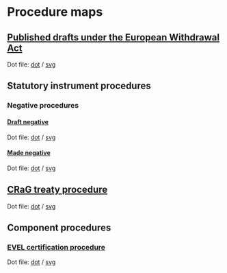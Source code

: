 # Procedure maps

## [Published drafts under the European Withdrawal Act](published-drafts-under-euwa/published-drafts-under-euwa.pdf)

Dot file: [dot](published-drafts-under-euwa/dot.dot) / [svg](published-drafts-under-euwa/dot.svg)

## Statutory instrument procedures

### Negative procedures

#### [Draft negative](statutory-instruments/negative-procedures/draft/draft-negative.pdf)

Dot file: [dot](statutory-instruments/negative-procedures/draft/dot.dot) / [svg](statutory-instruments/negative-procedures/draft/dot.svg)

#### [Made negative](statutory-instruments/negative-procedures/made/made-negative.pdf)

Dot file: [dot](statutory-instruments/negative-procedures/made/dot.dot) / [svg](statutory-instruments/negative-procedures/made/dot.svg)

## [CRaG treaty procedure](crag-treaties/crag-treaties.pdf)

Dot file: [dot](crag-treaties/dot.dot) / [svg](crag-treaties/dot.svg)

## Component procedures

### [EVEL certification procedure](components/evel-certification/evel-certification.pdf)

Dot file: [dot](components/evel-certification/dot.dot) / [svg](components/evel-certification/dot.svg)
